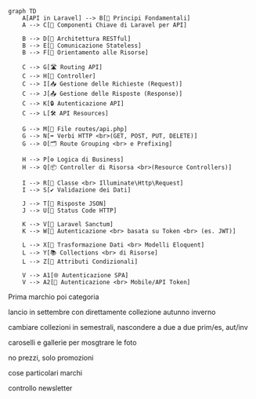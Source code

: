 ```mermaid
graph TD
    A[API in Laravel] --> B[🌟 Principi Fondamentali]
    A --> C[🧩 Componenti Chiave di Laravel per API]

    B --> D[🧭 Architettura RESTful]
    B --> E[🔗 Comunicazione Stateless]
    B --> F[🎯 Orientamento alle Risorse]

    C --> G[🛣️ Routing API]
    C --> H[📂 Controller]
    C --> I[📥 Gestione delle Richieste (Request)]
    C --> J[📤 Gestione delle Risposte (Response)]
    C --> K[🔒 Autenticazione API]
    C --> L[🛠️ API Resources]

    G --> M[📄 File routes/api.php]
    G --> N[➡️ Verbi HTTP <br>(GET, POST, PUT, DELETE)]
    G --> O[🗂️ Route Grouping <br> e Prefixing]

    H --> P[⚙️ Logica di Business]
    H --> Q[📦 Controller di Risorsa <br>(Resource Controllers)]

    I --> R[🔧 Classe <br> Illuminate\Http\Request]
    I --> S[✔️ Validazione dei Dati]

    J --> T[📑 Risposte JSON]
    J --> U[🔢 Status Code HTTP]

    K --> V[🪪 Laravel Sanctum]
    K --> W[🔑 Autenticazione <br> basata su Token <br> (es. JWT)]

    L --> X[🔄 Trasformazione Dati <br> Modelli Eloquent]
    L --> Y[📚 Collections <br> di Risorse]
    L --> Z[📝 Attributi Condizionali]

    V --> A1[🌐 Autenticazione SPA]
    V --> A2[📱 Autenticazione <br> Mobile/API Token]
```

Prima marchio poi categoria

lancio in settembre con direttamente collezione autunno inverno

cambiare collezioni in semestrali, nascondere a due a due prim/es, aut/inv

caroselli e gallerie per mosgtrare le foto

no prezzi, solo promozioni

cose particolari marchi

controllo newsletter